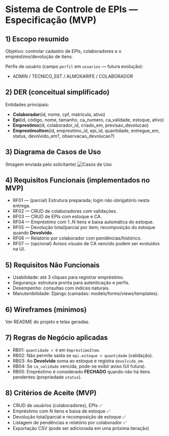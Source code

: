 
# Sistema de Controle de EPIs — Especificação (MVP)

## 1) Escopo resumido
Objetivo: controlar cadastro de EPIs, colaboradores e o empréstimo/devolução de itens.

Perfis de usuário (campo `perfil` em `usuarios` — futura evolução):
- ADMIN / TECNICO_SST / ALMOXARIFE / COLABORADOR

## 2) DER (conceitual simplificado)
Entidades principais:
- **Colaborador**(id, nome, cpf, matrícula, ativo)
- **Epi**(id, código, nome, tamanho, ca_numero, ca_validade, estoque, ativo)
- **Emprestimo**(id, colaborador_id, criado_em, previsao_devolucao)
- **EmprestimoItem**(id, emprestimo_id, epi_id, quantidade, entregue_em, status, devolvido_em?, observacao_devolucao?)

## 3) Diagrama de Casos de Uso
(Imagem enviada pelo solicitante)
![Casos de Uso](/mnt/data/9efae0b7-98c9-4b47-80c5-bc101c5d665d.png)

## 4) Requisitos Funcionais (implementados no MVP)
- RF01 — (parcial) Estrutura preparada; login não obrigatório nesta entrega.
- RF02 — CRUD de colaboradores com validações.
- RF03 — CRUD de EPIs com estoque e CA.
- RF04 — Empréstimo com 1..N itens e baixa automática do estoque.
- RF05 — Devolução total/parcial por item; recomposição do estoque quando **Devolvido**.
- RF06 — Relatório por colaborador com pendências/histórico.
- RF07 — (opcional) Avisos visuais de CA vencido podem ser evoluídos na UI.

## 5) Requisitos Não Funcionais
- Usabilidade: até 3 cliques para registrar empréstimo.
- Segurança: estrutura pronta para autenticação e perfis.
- Desempenho: consultas com índices naturais.
- Manutenibilidade: Django (camadas: models/forms/views/templates).

## 6) Wireframes (mínimos)
Ver README do projeto e telas geradas.

## 7) Regras de Negócio aplicadas
- RB01: `quantidade > 0` em `EmprestimoItem`.
- RB02: Não permite saída se `epi.estoque < quantidade` (validação).
- RB03: Ao **Devolvido** soma ao estoque e registra `devolvido_em`.
- RB04: Se `ca_validade` vencida, pode-se exibir aviso (UI futura).
- RB05: Empréstimo é considerado **FECHADO** quando não há itens pendentes (propriedade `status`).

## 8) Critérios de Aceite (MVP)
- CRUD de usuários (colaboradores), EPIs ✅
- Empréstimo com N itens e baixa de estoque ✅
- Devolução total/parcial e recomposição de estoque ✅
- Listagem de pendências e relatório por colaborador ✅
- Exportação CSV (pode ser adicionada em uma próxima iteração)

